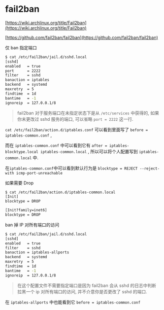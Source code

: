 # fail2ban

[https://wiki.archlinux.org/title/Fail2ban](https://wiki.archlinux.org/title/Fail2ban)

[https://github.com/fail2ban/fail2ban](https://github.com/fail2ban/fail2ban)

仅 ban 指定端口

```bash
$ cat /etc/fail2ban/jail.d/sshd.local
[sshd]
enabled   = true
port      = 2222
filter    = sshd
banaction = iptables
backend   = systemd
maxretry  = 5
findtime  = 1d
bantime   = -1
ignoreip  = 127.0.0.1/8
```

> fail2ban 对于服务端口在未指定状态下是从 `/etc/services` 中获得的, 如果你未更改过 sshd 服务的端口, 可以省略 `port = 2222` 这一行.
>

`cat /etc/fail2ban/action.d/iptables.conf` 可以看到里面写了 `before = iptables-common.conf` ,

而在 `iptables-common.conf` 中可以看到它有 `after = iptables-blocktype.local iptables-common.local` , 所以可以将个人配置写到 `iptables-common.local` 中.

在`iptables-common.conf`中可以看到默认行为是 `blocktype = REJECT --reject-with icmp-port-unreachable`

如果需要 Drop

```bash
$ cat /etc/fail2ban/action.d/iptables-common.local
[Init]
blocktype = DROP

[Init?family=inet6]
blocktype = DROP
```

ban 掉 IP 对所有端口的访问

```bash
$ cat /etc/fail2ban/jail.d/sshd.local
[sshd]
enabled   = true
filter    = sshd
banaction = iptables-allports
backend   = systemd
maxretry  = 5
findtime  = 1d
bantime   = -1
ignoreip  = 127.0.0.1/8
```

> 在这个配置文件不需要指定端口是因为 fail2ban 会从 sshd 的日志中判断拉黑一个 ip 对所有端口的访问, 并不介意你是否更改了 sshd 的端口.
>

在 `iptables-allports` 中也能看到它 `before = iptables-common.conf`
